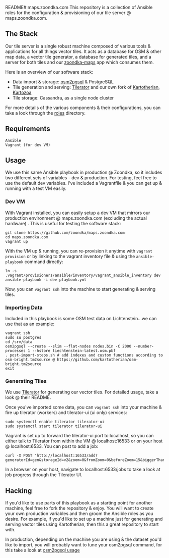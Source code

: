 README# maps.zoondka.com
This repository is a collection of Ansible roles for the configuration & provisioning of our tile server @ maps.zoondka.com.

## The Stack
Our tile server is a single robust machine composed of various tools & applications for all things vector tiles. It acts as a database for OSM & other map data, a vector tile generator, a database for generated tiles, and a server for both tiles and our [zoondka-maps](https://github.com/zoondka/zoondka-maps) app which consumes them. 

Here is an overview of our software stack:
* Data import & storage: [osm2pgsql](https://github.com/openstreetmap/osm2pgsql) & PostgreSQL
* Tile generation and serving: [Tilerator](https://github.com/kartotherian/tilerator) and our own fork of [Kartotherian](https://github.com/kartotherian/kartotherian), [Kartozoa](https://github.com/zoondka/kartozoa)
* Tile storage: Cassandra, as a single node cluster

For more details of the various components & their configurations, you can take a look through the [roles](https://github.com/zoondka/maps.zoondka.com/tree/master/roles) directory. 

## Requirements
```
Ansible
Vagrant (for dev VM)
```

## Usage
We use this same Ansible playbook in production @ Zoondka, so it includes two different sets of variables - dev & production. For testing, feel free to use the default dev variables. I've included a Vagrantfile & you can get up & running with a test VM easily.

### Dev VM
With Vagrant installed, you can easily setup a dev VM that mirrors our production environment @ maps.zoondka.com (excluding the actual hardware) . This is useful for testing the software stack:
```shell
git clone https://github.com/zoondka/maps.zoondka.com
cd maps.zoondka.com
vagrant up
```
With the VM up & running, you can re-provision it anytime with `vagrant provision` or by linking to the vagrant inventory file & using the `ansible-playbook` command directly:
```shell
ln -s .vagrant/provisioners/ansible/inventory/vagrant_ansible_inventory dev
ansible-playbook -i dev playbook.yml 
```
Now, you can `vagrant ssh` into the machine to start generating & serving tiles.

### Importing Data
Included in this playbook is some OSM test data on Lichtenstein...we can use that as an example:
```shell
vagrant ssh
sudo su postgres
cd /srv/data
osm2pgsql --create --slim --flat-nodes nodes.bin -C 2000 --number-processes 1 --hstore liechtenstein-latest.osm.pbf
. post-import-steps.sh # add indexes and custom functions according to osm-bright.tm2source @ https://github.com/kartotherian/osm-bright.tm2source
exit
```

### Generating Tiles
We use [Tilerator](https://github.com/kartotherian/tilerator) for generating our vector tiles. For detailed usage, take a look @ their README.

Once you've imported some data, you can `vagrant ssh` into your machine & fire up tilerator (workers) and tilerator-ui (ui only) services:
```shell
sudo systemctl enable tilerator tilerator-ui
sudo systemctl start tilerator tilerator-ui
```
Vagrant is set up to forward the tilerator-ui port to localhost, so you can either talk to Tilerator from within the VM @ localhost:16533 or on your host @ localhost:6533. You can post to add a job:
```shell
curl -X POST 'http://localhost:16533/add?generatorId=gen&storageId=v2&zoom=0&fromZoom=0&beforeZoom=15&biggerThan=0&parts=12'
```
In a browser on your host, navigate to localhost:6533/jobs to take a look at job progress through the Tilerator UI.
 
## Hacking
If you'd like to use parts of this playbook as a starting point for another machine, feel free to fork the repository & enjoy. You will want to create your own production variables and then groom the Ansible roles as you desire. For example, if you'd like to set up a machine just for generating and serving vector tiles using Kartotherian, then this a great repository to start with.

In production, depending on the machine you are using & the dataset you'd like to import, you will probably want to tune your osm2pgsql command, for this take a look at [osm2pgsql usage](https://github.com/openstreetmap/osm2pgsql/blob/master/docs/usage.md)
